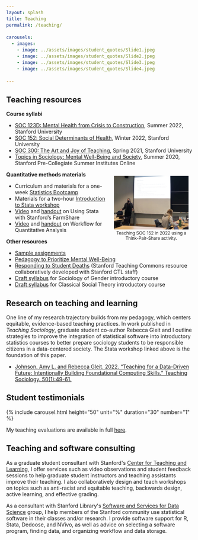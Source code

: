 ```yaml
---
layout: splash
title: Teaching
permalink: /teaching/

carousels:
  - images: 
    - image: ../assets/images/student_quotes/Slide1.jpeg
    - image: ../assets/images/student_quotes/Slide2.jpeg
    - image: ../assets/images/student_quotes/Slide3.jpeg
    - image: ../assets/images/student_quotes/Slide4.jpeg

---
```

<style>
figure {
  float: right;
  width: 40%;
  text-align: center;
  font-size: smaller;
  text-indent: 0;
  margin: 0.5em;
  padding: 0.5em;
}
</style>


## Teaching resources
**Course syllabi**
- [SOC 123D: Mental Health from Crisis to Construction](https://drive.google.com/file/d/1rJnVnR0KRSVnwBro9Flr8mOzaNlDc24H/view?usp=sharing), Summer 2022, Stanford University 
- [SOC 152: Social Determinants of Health](https://drive.google.com/file/d/1QbKpJHUMCDV2ci_pJu73-hmDOUvAjlo7/view?usp=sharing), Winter 2022, Stanford University
- [SOC 300: The Art and Joy of Teaching](https://drive.google.com/file/d/1-X5HppCwXPSdHz1jhmEna9zlWgOLfbAT/view?usp=sharing), Spring 2021, Stanford University
- [Topics in Sociology: Mental Well-Being and Society](https://drive.google.com/file/d/1gJDhqMq6vrwVgAwamMjjwZNSsHC2FaqQ/view?usp=sharing), Summer 2020, Stanford Pre-Collegiate Summer Institutes Online
<figure>
  <img src="../assets/images/teachingphoto2.jpg"
    width="500" 
    alt="teaching SOC 152 in 2022">
  <figcaption>Teaching SOC 152 in 2022 using a Think-Pair-Share activity.</figcaption>
</figure>

**Quantitative methods materials**
- Curriculum and materials for a one-week [Statistics Bootcamp](https://aljohnson-soc.github.io/StanfordStatsBootcamp/) 
- Materials for a two-hour [Introduction to Stata workshop](https://aljohnson-soc.github.io/StataWorkshop/)
- [Video](https://www.youtube.com/watch?v=uAUYrxeUZEY) and [handout](https://drive.google.com/file/d/1K4Js5uEAg25hetxVwuKdSj6NWyHyhlbk/view) on Using Stata with Stanford’s FarmShare
- [Video](https://www.youtube.com/watch?v=9aHG95INd4c) and [handout](https://drive.google.com/file/d/1RKpsKyF_vhosd-vCTD_p1oYxUey3VUht/view) on Workflow for Quantitative Analysis

**Other resources**
- [Sample assignments](https://drive.google.com/file/d/13HnRA-IGfi3vlGZNo5FbS1VSx9DVwSGS/view?usp=sharing)
- [Pedagogy to Prioritize Mental Well-Being](https://docs.google.com/document/d/15PmMvcEewnqDAO14VWoAD_KX-i0rYw1Erm_PlELuTNY/edit)
- [Responding to Student Deaths](https://teachingcommons.stanford.edu/news/responding-student-deaths) (Stanford Teaching Commons resource collaboratively developed with Stanford CTL staff)
- [Draft syllabus](https://drive.google.com/file/d/1g_O2ls09FN-GJJlbhUxyuF_sI_fhKTS8/view?usp=sharing) for Sociology of Gender introductory course
- [Draft syllabus](https://drive.google.com/file/d/1ppsMjoqm4BWyl_n0tDqkd1fGIXp89YcO/view?usp=sharing) for Classical Social Theory introductory course

## Research on teaching and learning

One line of my research trajectory builds from my pedagogy, which centers equitable, evidence-based teaching practices. In work published in *Teaching Sociology*, graduate student co-author Rebecca Gleit and I outline strategies to improve the integration of statistical software into introductory statistics courses to better prepare sociology students to be responsible citizens in a data-centered society. The Stata workshop linked above is the foundation of this paper.
- [Johnson, Amy L. and Rebecca Gleit. 2022. “Teaching for a Data-Driven Future: Intentionally Building Foundational Computing Skills.” Teaching Sociology. 50(1):49-61.](https://doi.org/10.1177/0092055X211033632)

## Student testimonials

  {% include carousel.html height="50" unit="%" duration="30" number="1" %}

My teaching evaluations are available in full [here](https://drive.google.com/drive/folders/1GtCEVBGLNKBUrZXhJrG_sf7T8wKcWNkH?usp=sharing).

## Teaching and software consulting

As a graduate student consultant with Stanford's [Center for Teaching and Learning](https://ctl.stanford.edu/ta-training-support/graduate-teaching-consultants), I offer services such as video observations and student feedback sessions to help graduate student instructors and teaching assistants improve their teaching. I also collaboratively design and teach workshops on topics such as anti-racist and equitable teaching, backwards design, active learning, and effective grading.

As a consultant with Stanford Library's [Software and Services for Data Science](https://ssds.stanford.edu/) group, I help members of the Stanford community use statistical software in their classes and/or research. I provide software support for R, Stata, Dedoose, and NVivo, as well as advice on selecting a software program, finding data, and organizing workflow and data storage.